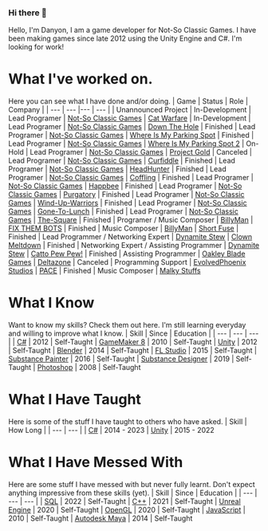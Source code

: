 ### Hi there 👋
Hello, I'm Danyon, I am a game developer for Not-So Classic Games. I have been making games since late 2012 using the Unity Engine and C#.
I'm looking for work!

# What I've worked on.
Here you can see what I have done and/or doing.
| Game | Status | Role | Company |
| --- | --- |--- | --- |
| Unannounced Project | In-Development | Lead Programer | [Not-So Classic Games](https://www.notsoclassicgames.com/)
| [Cat Warfare](https://store.steampowered.com/app/923370/Cat_Warfare/) | In-Development | Lead Programer | [Not-So Classic Games](https://www.notsoclassicgames.com/)
| [Down The Hole](https://store.steampowered.com/app/1260160/Down_The_Hole/) | Finished | Lead Programer | [Not-So Classic Games](https://www.notsoclassicgames.com/)
| [Where Is My Parking Spot](https://store.steampowered.com/app/1374400/Where_Is_My_Parking_Spot/) | Finished | Lead Programer | [Not-So Classic Games](https://www.notsoclassicgames.com/)
| [Where Is My Parking Spot 2](https://store.steampowered.com/app/1631260/Where_Is_My_Parking_Spot__Parking_Reimagined) | On-Hold | Lead Programer | [Not-So Classic Games](https://www.notsoclassicgames.com/)
| [Project Gold](https://sonicboomcolt.itch.io/project-gold) | Canceled | Lead Programer | [Not-So Classic Games](https://www.notsoclassicgames.com/)
| [Curfiddle](https://sonicboomcolt.itch.io/curfiddle) | Finished | Lead Programer | [Not-So Classic Games](https://www.notsoclassicgames.com/)
| [HeadHunter](https://sonicboomcolt.itch.io/headhunter) | Finished | Lead Programer | [Not-So Classic Games](https://www.notsoclassicgames.com/)
| [Coffling](https://sonicboomcolt.itch.io/coffling) | Finished | Lead Programer | [Not-So Classic Games](https://www.notsoclassicgames.com/)
| [Happbee](https://sonicboomcolt.itch.io/happbee) | Finished | Lead Programer | [Not-So Classic Games](https://www.notsoclassicgames.com/)
| [Purgatory](https://sonicboomcolt.itch.io/purgatory) | Finished | Lead Programer | [Not-So Classic Games](https://www.notsoclassicgames.com/)
| [Wind-Up-Warriors](https://sonicboomcolt.itch.io/wind-up-warriors) | Finished | Lead Programer | [Not-So Classic Games](https://www.notsoclassicgames.com/)
| [Gone-To-Lunch](https://sonicboomcolt.itch.io/gone-to-lunch) | Finished | Lead Programer | [Not-So Classic Games](https://www.notsoclassicgames.com/)
| [The-Square](https://sonicboomcolt.itch.io/the-square) | Finished | Programer / Music Composer | [BillyMan](https://billyman.itch.io/)
| [FIX THEM BOTS](https://billyman.itch.io/fix-them-bots) | Finished | Music Composer | [BillyMan](https://billyman.itch.io/)
| [Short Fuse](https://dynamite-stew.itch.io/short-fuse) | Finished | Lead Programmer / Networking Expert | [Dynamite Stew](https://dynamite-stew.itch.io/)
| [Clown Meltdown](https://dynamite-stew.itch.io/clown-meltdown) | Finished | Networking Expert / Assisting Programmer | [Dynamite Stew](https://dynamite-stew.itch.io/)
| [Catto Pew Pew!](https://store.steampowered.com/app/2065330/Catto_Pew_Pew/) | Finished | Assisting Programmer | [Oakley Blade Games](https://oakleyblade.com/)
| [Deltazone](https://store.steampowered.com/app/2127310/Deltazone/) | Canceled | Programming Support | [EvolvedPhoenix Studios](https://twitter.com/EvolvedPhnixDev)
| [PACE](https://malkystuffs.itch.io/pace) | Finished | Music Composer | [Malky Stuffs](https://malkystuffs.itch.io/)

# What I Know
Want to know my skills? Check them out here. I'm still learning everyday and willing to improve what I know.
| Skill | Since | Education |
| --- | --- | --- |
| [C#](https://en.wikipedia.org/wiki/C_Sharp_(programming_language)) | 2012 | Self-Taught
| [GameMaker 8](https://gamemaker.io/en) | 2010 | Self-Taught
| [Unity](https://unity.com/) | 2012 | Self-Taught
| [Blender](https://www.blender.org/) | 2014 | Self-Taught
| [FL Studio](https://www.image-line.com/) | 2015 | Self-Taught
| [Substance Painter](https://www.adobe.com/products/substance3d-painter.html) | 2016 | Self-Taught
| [Substance Designer](https://www.adobe.com/products/substance3d-designer.html) | 2019 | Self-Taught
| [Photoshop](https://www.adobe.com/products/photoshop.html) | 2008 | Self-Taught

# What I Have Taught
Here is some of the stuff I have taught to others who have asked.
| Skill | How Long |
| --- | --- |
| [C#](https://en.wikipedia.org/wiki/C_Sharp_(programming_language)) | 2014 - 2023
| [Unity](https://unity.com/) | 2015 - 2022

# What I Have Messed With
Here are some stuff I have messed with but never fully learnt. Don't expect anything impressive from these skills (yet).
| Skill | Since | Education |
| --- | --- | --- |
| [SQL](https://en.wikipedia.org/wiki/SQL) | 2022 | Self-Taught
| [C++](https://en.wikipedia.org/wiki/C%2B%2B) | 2021 | Self-Taught
| [Unreal Engine](https://www.unrealengine.com/en-US) | 2020 | Self-Taught
| [OpenGL](https://www.opengl.org/) | 2020 | Self-Taught
| [JavaScript](https://www.javascript.com/) | 2010 | Self-Taught
| [Autodesk Maya](https://www.autodesk.com/products/maya/overview?term=1-YEAR&tab=subscription) | 2014 | Self-Taught
